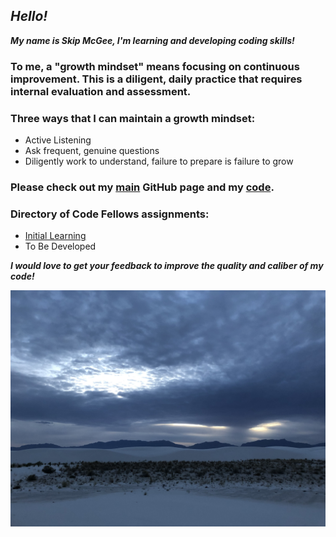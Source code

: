 
## *Hello!*

***My name is Skip McGee, I'm learning and developing coding skills!***

### To me, a "growth mindset" means focusing on continuous improvement. This is a diligent, daily practice that requires internal evaluation and assessment.
### Three ways that I can maintain a growth mindset:
  - Active Listening
  - Ask frequent, genuine questions
  - Diligently work to understand, failure to prepare is failure to grow

### Please check out my [main](https://skipmcgee.github.io) GitHub page and my [code](https://github.com/skipmcgee).

### Directory of Code Fellows assignments:
  - [Initial Learning](/initial_learning.md)
  - To Be Developed
  

***I would love to get your feedback to improve the quality and caliber of my code!***

![White Sands, New Mexico](/images/whitesands.jpg)




